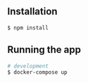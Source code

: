 
## Installation

```bash
$ npm install
```

## Running the app

```bash
# development
$ docker-compose up
```
